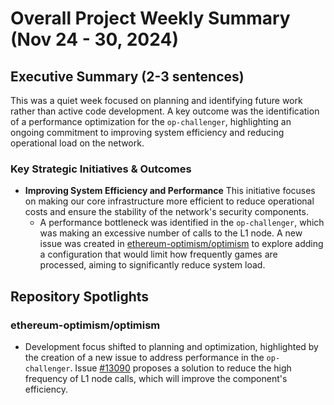 # Overall Project Weekly Summary (Nov 24 - 30, 2024)

## Executive Summary (2-3 sentences)
This was a quiet week focused on planning and identifying future work rather than active code development. A key outcome was the identification of a performance optimization for the `op-challenger`, highlighting an ongoing commitment to improving system efficiency and reducing operational load on the network.

### Key Strategic Initiatives & Outcomes

- **Improving System Efficiency and Performance**
  This initiative focuses on making our core infrastructure more efficient to reduce operational costs and ensure the stability of the network's security components.
  - A performance bottleneck was identified in the `op-challenger`, which was making an excessive number of calls to the L1 node. A new issue was created in [ethereum-optimism/optimism](https://github.com/ethereum-optimism/optimism) to explore adding a configuration that would limit how frequently games are processed, aiming to significantly reduce system load.

## Repository Spotlights

### ethereum-optimism/optimism
- Development focus shifted to planning and optimization, highlighted by the creation of a new issue to address performance in the `op-challenger`. Issue [#13090](https://github.com/ethereum-optimism/optimism/issues/13090) proposes a solution to reduce the high frequency of L1 node calls, which will improve the component's efficiency.